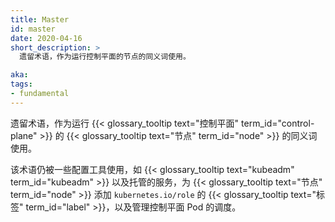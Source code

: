 ```yaml
---
title: Master
id: master
date: 2020-04-16
short_description: >
  遗留术语，作为运行控制平面的节点的同义词使用。

aka:
tags:
- fundamental
---
```

 遗留术语，作为运行 {{< glossary_tooltip text="控制平面" term_id="control-plane" >}} 的 {{< glossary_tooltip text="节点" term_id="node" >}} 的同义词使用。

<!-- 
---
title: Master
id: master
date: 2020-04-16
short_description: >
  Legacy term, used as synonym for nodes running the control plane.

aka:
tags:
- fundamental
---
 Legacy term, used as synonym for {{< glossary_tooltip text="nodes" term_id="node" >}} hosting the {{< glossary_tooltip text="control plane" term_id="control-plane" >}}.
 -->

<!--more-->

<!-- 
The term is still being used by some provisioning tools, such as {{< glossary_tooltip text="kubeadm" term_id="kubeadm" >}}, and managed services, to {{< glossary_tooltip text="label" term_id="label" >}} {{< glossary_tooltip text="nodes" term_id="node" >}} with `kubernetes.io/role` and control placement of {{< glossary_tooltip text="control plane" term_id="control-plane" >}} {{< glossary_tooltip text="pods" term_id="pod" >}}.
-->
该术语仍被一些配置工具使用，如 {{< glossary_tooltip text="kubeadm" term_id="kubeadm" >}} 以及托管的服务，为 {{< glossary_tooltip text="节点" term_id="node" >}} 添加 `kubernetes.io/role` 的 {{< glossary_tooltip text="标签" term_id="label" >}}，以及管理控制平面 Pod 的调度。